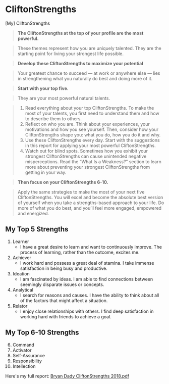 # CliftonStrengths

\[My\] CliftonStrengths

> **The CliftonStrengths at the top of your profile are the most powerful.**

> These themes represent how you are uniquely talented. They are the starting point for living your strongest life possible.

> **Develop these CliftonStrengths to maximize your potential**

> Your greatest chance to succeed — at work or anywhere else — lies in strengthening what you naturally do best and doing more of it.

> **Start with your top five.**

> They are your most powerful natural talents.

> 1. Read everything about your top CliftonStrengths. To make the most of your talents, you first need to understand them and how to describe them to others.
> 2. Reflect on who you are. Think about your experiences, your motivations and how you see yourself. Then, consider how your CliftonStrengths shape you: what you do, how you do it and why.
> 3. Use these CliftonStrengths every day. Start with the suggestions in this report for applying your most powerful CliftonStrengths.
> 4. Watch out for blind spots. Sometimes how you exhibit your strongest CliftonStrengths can cause unintended negative misperceptions. Read the “What Is a Weakness?” section to learn more about preventing your strongest CliftonStrengths from getting in your way.

> **Then focus on your CliftonStrengths 6-10.**

> Apply the same strategies to make the most of your next five CliftonStrengths. You will excel and become the absolute best version of yourself when you take a strengths-based approach to your life. Do more of what you do best, and you’ll feel more engaged, empowered and energized.

## My Top 5 Strengths
1. Learner
   - I have a great desire to learn and want to continuously improve. The process of learning, rather than the outcome, excites me.
2. Achiever
   - I work hard and possess a great deal of stamina. I take immense satisfaction in being busy and productive.
3. Ideation
   - I am fascinated by ideas. I am able to find connections between seemingly disparate
   issues or concepts.
4. Analytical
   - I search for reasons and causes. I have the ability to think about all of the factors that might affect a situation.
5. Relator
    - I enjoy close relationships with others. I find deep satisfaction in working hard with friends to achieve a goal.

## My Top 6-10 Strengths
6. Command
7. Activator
8. Self-Assurance
9. Responsibility
10. Intellection

Here's my full report:
[Bryan Dady CliftonStrengths 2018.pdf](Bryan_Dady_CliftonStrengths_2018.pdf)
